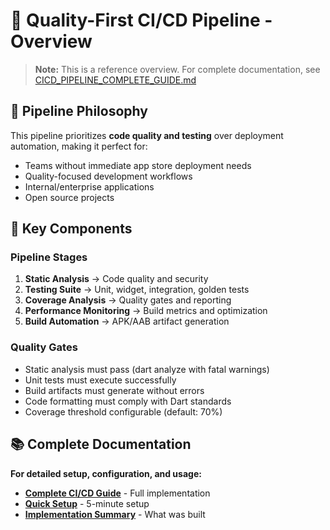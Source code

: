 # 🚀 Quality-First CI/CD Pipeline - Overview

> **Note:** This is a reference overview. For complete documentation, see [CICD_PIPELINE_COMPLETE_GUIDE.md](../CICD_PIPELINE_COMPLETE_GUIDE.md)

## 🎯 Pipeline Philosophy

This pipeline prioritizes **code quality and testing** over deployment automation, making it perfect for:
- Teams without immediate app store deployment needs
- Quality-focused development workflows
- Internal/enterprise applications
- Open source projects

## 🔗 Key Components

### **Pipeline Stages**
1. **Static Analysis** → Code quality and security
2. **Testing Suite** → Unit, widget, integration, golden tests
3. **Coverage Analysis** → Quality gates and reporting
4. **Performance Monitoring** → Build metrics and optimization
5. **Build Automation** → APK/AAB artifact generation

### **Quality Gates**
- Static analysis must pass (dart analyze with fatal warnings)
- Unit tests must execute successfully
- Build artifacts must generate without errors
- Code formatting must comply with Dart standards
- Coverage threshold configurable (default: 70%)

## 📚 Complete Documentation

**For detailed setup, configuration, and usage:**
- **[Complete CI/CD Guide](../CICD_PIPELINE_COMPLETE_GUIDE.md)** - Full implementation
- **[Quick Setup](../QUICK_SETUP.md)** - 5-minute setup
- **[Implementation Summary](../PROJECT_IMPLEMENTATION_SUMMARY.md)** - What was built
